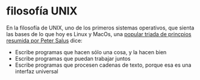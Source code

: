 # filosofía UNIX
En la filosofía de UNIX, uno de los primeros sistemas operativos, que sienta las bases de lo que hoy es Linux y MacOs, una [popular triada de princpios resumida por Peter Salus](https://en.wikipedia.org/wiki/Unix_philosophy) dice:

- Escribe programas que hacen sólo una cosa, y la hacen bien
- Escribe programas que puedan trabajar juntos
- Escribe programas que procesen cadenas de texto, porque esa es una interfaz universal
